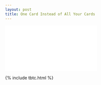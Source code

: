 ```yaml
---
layout: post
title: One Card Instead of All Your Cards
---
```


<div class="videowrapper">
<iframe src="//www.youtube.com/embed/0YjIrHZOwf8" frameborder="0" allowfullscreen></iframe>
</div>

{% include tbtc.html %}
